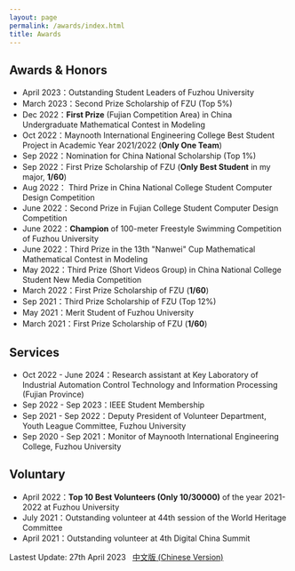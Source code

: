 ```yaml
---
layout: page
permalink: /awards/index.html
title: Awards
---
```


## Awards & Honors

- April 2023：Outstanding Student Leaders of Fuzhou University
- March 2023：Second Prize Scholarship of FZU (Top 5%)
- Dec 2022：**First Prize** (Fujian Competition Area) in China Undergraduate Mathematical Contest in Modeling
- Oct 2022：Maynooth International Engineering College Best Student Project in Academic Year 2021/2022 (**Only One Team**)
- Sep 2022：Nomination for China National Scholarship (Top 1%)
- Sep 2022：First Prize Scholarship of FZU (**Only Best Student** in my major, **1/60**)
- Aug 2022： Third Prize in China National College Student Computer Design Competition
- June 2022：Second Prize in Fujian College Student Computer Design Competition
- June 2022：**Champion** of 100-meter Freestyle Swimming Competition of Fuzhou University
- June 2022：Third Prize in the 13th "Nanwei" Cup Mathematical Mathematical Contest in Modeling
- May 2022：Third Prize (Short Videos Group) in China National College Student New Media Competition
- March 2022：First Prize Scholarship of FZU (**1/60**)
- Sep 2021：Third Prize Scholarship of FZU (Top 12%)
- May 2021：Merit Student of Fuzhou University
- March 2021：First Prize Scholarship of FZU (**1/60**)



## Services

- Oct 2022 - June 2024：Research assistant at Key Laboratory of Industrial Automation Control Technology and Information Processing (Fujian Province)
- Sep 2022 - Sep 2023：IEEE Student Membership
- Sep 2021 - Sep 2022：Deputy President of Volunteer Department, Youth League Committee, Fuzhou University
- Sep 2020 - Sep 2021：Monitor of Maynooth International Engineering College, Fuzhou University



## Voluntary

- April 2022：**Top 10 Best Volunteers (Only 10/30000)** of the year 2021-2022 at Fuzhou University
- July 2021：Outstanding volunteer at 44th session of the World Heritage Committee
- April 2021：Outstanding volunteer at 4th Digital China Summit



Lastest Update: 27th April 2023 &nbsp; [中文版 (Chinese Version)](https://caihanlin.com/awards-zh/)

